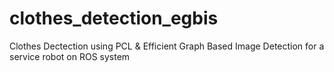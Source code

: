 # clothes_detection_egbis
Clothes Dectection using PCL &amp; Efficient Graph Based Image Detection for a service robot on ROS system
